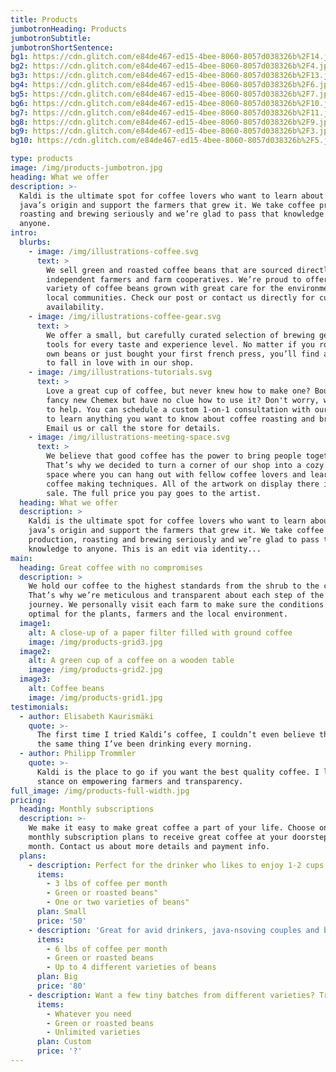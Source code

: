 ```yaml
---
title: Products
jumbotronHeading: Products
jumbotronSubtitle: 
jumbotronShortSentence: 
bg1: https://cdn.glitch.com/e84de467-ed15-4bee-8060-8057d038326b%2F14.jpg?v=1581350380951
bg2: https://cdn.glitch.com/e84de467-ed15-4bee-8060-8057d038326b%2F4.jpg?v=1581350379383
bg3: https://cdn.glitch.com/e84de467-ed15-4bee-8060-8057d038326b%2F13.jpg?v=1581350379510
bg4: https://cdn.glitch.com/e84de467-ed15-4bee-8060-8057d038326b%2F6.jpg?v=1581350380240
bg5: https://cdn.glitch.com/e84de467-ed15-4bee-8060-8057d038326b%2F7.jpg?v=1581350380262
bg6: https://cdn.glitch.com/e84de467-ed15-4bee-8060-8057d038326b%2F10.jpg?v=1581350380656
bg7: https://cdn.glitch.com/e84de467-ed15-4bee-8060-8057d038326b%2F11.jpg?v=1581350380723
bg8: https://cdn.glitch.com/e84de467-ed15-4bee-8060-8057d038326b%2F9.jpg?v=1581350380906
bg9: https://cdn.glitch.com/e84de467-ed15-4bee-8060-8057d038326b%2F3.jpg?v=1581350381127
bg10: https://cdn.glitch.com/e84de467-ed15-4bee-8060-8057d038326b%2F5.jpg?v=1581350379241

type: products
image: /img/products-jumbotron.jpg
heading: What we offer
description: >-
  Kaldi is the ultimate spot for coffee lovers who want to learn about their
  java’s origin and support the farmers that grew it. We take coffee production,
  roasting and brewing seriously and we’re glad to pass that knowledge to
  anyone.
intro:
  blurbs:
    - image: /img/illustrations-coffee.svg
      text: >
        We sell green and roasted coffee beans that are sourced directly from
        independent farmers and farm cooperatives. We’re proud to offer a
        variety of coffee beans grown with great care for the environment and
        local communities. Check our post or contact us directly for current
        availability.
    - image: /img/illustrations-coffee-gear.svg
      text: >
        We offer a small, but carefully curated selection of brewing gear and
        tools for every taste and experience level. No matter if you roast your
        own beans or just bought your first french press, you’ll find a gadget
        to fall in love with in our shop.
    - image: /img/illustrations-tutorials.svg
      text: >
        Love a great cup of coffee, but never knew how to make one? Bought a
        fancy new Chemex but have no clue how to use it? Don't worry, we’re here
        to help. You can schedule a custom 1-on-1 consultation with our baristas
        to learn anything you want to know about coffee roasting and brewing.
        Email us or call the store for details.
    - image: /img/illustrations-meeting-space.svg
      text: >
        We believe that good coffee has the power to bring people together.
        That’s why we decided to turn a corner of our shop into a cozy meeting
        space where you can hang out with fellow coffee lovers and learn about
        coffee making techniques. All of the artwork on display there is for
        sale. The full price you pay goes to the artist.
  heading: What we offer
  description: >
    Kaldi is the ultimate spot for coffee lovers who want to learn about their
    java’s origin and support the farmers that grew it. We take coffee
    production, roasting and brewing seriously and we’re glad to pass that
    knowledge to anyone. This is an edit via identity...
main:
  heading: Great coffee with no compromises
  description: >
    We hold our coffee to the highest standards from the shrub to the cup.
    That’s why we’re meticulous and transparent about each step of the coffee’s
    journey. We personally visit each farm to make sure the conditions are
    optimal for the plants, farmers and the local environment.
  image1:
    alt: A close-up of a paper filter filled with ground coffee
    image: /img/products-grid3.jpg
  image2:
    alt: A green cup of a coffee on a wooden table
    image: /img/products-grid2.jpg
  image3:
    alt: Coffee beans
    image: /img/products-grid1.jpg
testimonials:
  - author: Elisabeth Kaurismäki
    quote: >-
      The first time I tried Kaldi’s coffee, I couldn’t even believe that was
      the same thing I’ve been drinking every morning.
  - author: Philipp Trommler
    quote: >-
      Kaldi is the place to go if you want the best quality coffee. I love their
      stance on empowering farmers and transparency.
full_image: /img/products-full-width.jpg
pricing:
  heading: Monthly subscriptions
  description: >-
    We make it easy to make great coffee a part of your life. Choose one of our
    monthly subscription plans to receive great coffee at your doorstep each
    month. Contact us about more details and payment info.
  plans:
    - description: Perfect for the drinker who likes to enjoy 1-2 cups per day.
      items:
        - 3 lbs of coffee per month
        - Green or roasted beans"
        - One or two varieties of beans"
      plan: Small
      price: '50'
    - description: 'Great for avid drinkers, java-nsoving couples and bigger crowds'
      items:
        - 6 lbs of coffee per month
        - Green or roasted beans
        - Up to 4 different varieties of beans
      plan: Big
      price: '80'
    - description: Want a few tiny batches from different varieties? Try our custom plan
      items:
        - Whatever you need
        - Green or roasted beans
        - Unlimited varieties
      plan: Custom
      price: '?'
---
```



